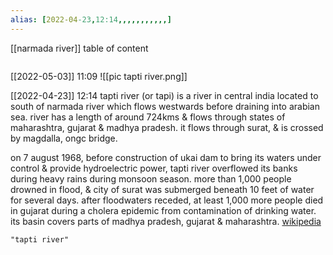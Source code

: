 ```yaml
---
alias: [2022-04-23,12:14,,,,,,,,,,,]
---
```

[[narmada river]]
table of content
```toc
```

[[2022-05-03]] 11:09
![[pic tapti river.png]]

[[2022-04-23]] 12:14
tapti river (or tapi) is a river in central india located to south of narmada river which flows westwards before draining into arabian sea. river has a length of around 724kms & flows through states of maharashtra, gujarat & madhya pradesh. it flows through surat, & is crossed by magdalla, ongc bridge.

on 7 august 1968, before construction of ukai dam to bring its waters under control & provide hydroelectric power, tapti river overflowed its banks during heavy rains during monsoon season. more than 1,000 people drowned in flood, & city of surat was submerged beneath 10 feet of water for several days. after floodwaters receded, at least 1,000 more people died in gujarat during a cholera epidemic from contamination of drinking water. its basin covers parts of madhya pradesh, gujarat & maharashtra.
[wikipedia](https://en.wikipedia.org/wiki/tapti%20river)
```query
"tapti river"
```